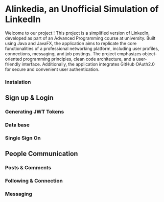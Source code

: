 # Alinkedia, an Unofficial Simulation of LinkedIn

Welcome to our project !
This project is a simplified version of LinkedIn, developed as part of an Advanced Programming course at university. Built using Java and JavaFX, the application aims to replicate the core functionalities of a professional networking platform, including user profiles, connections, messaging, and job postings. The project emphasizes object-oriented programming principles, clean code architecture, and a user-friendly interface. Additionally, the application integrates GitHub OAuth2.0 for secure and convenient user authentication.

### Instalation

## Sign up & Login

### Generating JWT Tokens

### Data base

### Single Sign On 

## People Communication

### Posts & Comments

### Following & Connection

### Messaging
